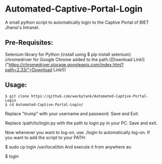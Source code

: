 # Automated-Captive-Portal-Login
A small python script to automatically login to the Captive Portal of BIET Jhansi's Intranet.
## Pre-Requisites:
Selenium library for Python (install using $ pip install selenium)
chromedriver for Google Chrome added to the path.([Download Link!]("https://chromedriver.storage.googleapis.com/index.html?path=2.33/">Download Link!</a>))
## Usage:
```
$ git clone https://github.com/wackytank/Automated-Captive-Portal-Login
$ cd Automated-Captive-Portal-Login/
```

Replace "trump" with your username and password. 
Save and Exit.

Replace /path/to/login.py with the path to login.py in your PC. Save and exit.

Now whenever you want to log-on, use ./login to automatically log-on.
If you want to add the script to your PATH:

 $ sudo cp login /usr/local/bin
And execute it from anywhere as:

 $ login
